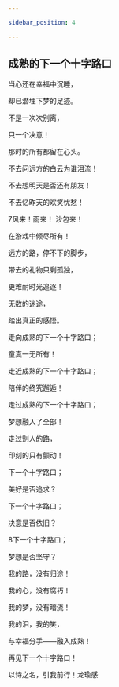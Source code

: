 ```yaml
---

sidebar_position: 4

---
```


## 成熟的下一个十字路口

当心还在幸福中沉睡，

却已潜埋下梦的足迹。

不是一次次别离，

只一个决意！

那时的所有都留在心头。

不去问远方的白云为谁泪流！

不去想明天是否还有朋友！

不去忆昨天的欢笑忧愁！

7风来！雨来！ 沙包来！

在游戏中倾尽所有！

远方的路，停不下的脚步，

带去的礼物只剩孤独，

更难耐时光追逐！

无数的迷途，

踏出真正的感悟。

走向成熟的下一个十字路口；

童真一无所有！

走近成熟的下一个十字路口；

陪伴的终究邂逅！

走过成熟的下一个十字路口；

梦想融入了全部！

走过别人的路，

印刻的只有颤动！

下一个十字路口；

美好是否追求？

下一个十字路口；

决意是否依旧？

8下一个十字路口；

梦想是否坚守？

我的路，没有归途！

我的心，没有腐朽！

我的梦，没有暗流！

我的泪，我的笑，

与幸福分手——融入成熟！

再见下一个十字路口！

以诗之名，引我前行！龙瑜感

